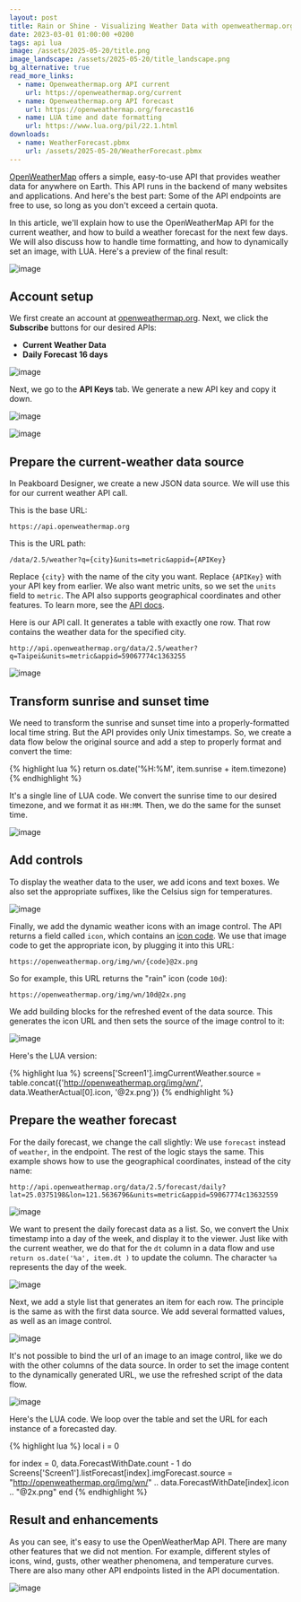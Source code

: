 ```yaml
---
layout: post
title: Rain or Shine - Visualizing Weather Data with openweathermap.org and Peakboard
date: 2023-03-01 01:00:00 +0200
tags: api lua
image: /assets/2025-05-20/title.png
image_landscape: /assets/2025-05-20/title_landscape.png
bg_alternative: true
read_more_links:
  - name: Openweathermap.org API current
    url: https://openweathermap.org/current
  - name: Openweathermap.org API forecast
    url: https://openweathermap.org/forecast16
  - name: LUA time and date formatting 
    url: https://www.lua.org/pil/22.1.html
downloads:
  - name: WeatherForecast.pbmx
    url: /assets/2025-05-20/WeatherForecast.pbmx
---
```

[OpenWeatherMap](https://openweathermap.org) offers a simple, easy-to-use API that provides weather data for anywhere on Earth. This API runs in the backend of many websites and applications. And here's the best part: Some of the API endpoints are free to use, so long as you don't exceed a certain quota.

In this article, we'll explain how to use the OpenWeatherMap API for the current weather, and how to build a weather forecast for the next few days. We will also discuss how to handle time formatting, and how to dynamically set an image, with LUA. Here's a preview of the final result:

![image](/assets/2025-05-20/010.png)

## Account setup

We first create an account at [openweathermap.org](https://openweathermap.org). Next, we click the **Subscribe** buttons for our desired APIs:
* **Current Weather Data**
* **Daily Forecast 16 days**

![image](/assets/2025-05-20/015.png)

Next, we go to the **API Keys** tab. We generate a new API key and copy it down.

![image](/assets/2025-05-20/020.png)

![image](/assets/2025-05-20/030.png)

## Prepare the current-weather data source

In Peakboard Designer, we create a new JSON data source. We will use this for our current weather API call.

This is the base URL:
```url
https://api.openweathermap.org
```

This is the URL path:
```url
/data/2.5/weather?q={city}&units=metric&appid={APIKey}
```
Replace `{city}` with the name of the city you want. Replace `{APIKey}` with your API key from earlier.
We also want metric units, so we set the `units` field to `metric`. The API also supports geographical coordinates and other features. To learn more, see the [API docs](https://openweathermap.org/current).

Here is our API call. It generates a table with exactly one row. That row contains the weather data for the specified city.
```url
http://api.openweathermap.org/data/2.5/weather?q=Taipei&units=metric&appid=59067774c1363255
```

![image](/assets/2025-05-20/040.png)

## Transform sunrise and sunset time

We need to transform the sunrise and sunset time into a properly-formatted local time string. But the API provides only Unix timestamps. So, we create a data flow below the original source and add a step to properly format and convert the time:

{% highlight lua %}
return os.date('%H:%M', item.sunrise + item.timezone)
{% endhighlight %}

It's a single line of LUA code. We convert the sunrise time to our desired timezone, and we format it as `HH:MM`. Then, we do the same for the sunset time.

![image](/assets/2025-05-20/050.png)

## Add controls

To display the weather data to the user, we add icons and text boxes. We also set the appropriate suffixes, like the Celsius sign for temperatures.

![image](/assets/2025-05-20/060.png)

Finally, we add the dynamic weather icons with an image control. The API returns a field called `icon`, which contains an [icon code](https://openweathermap.org/weather-conditions). We use that image code to get the appropriate icon, by plugging it into this URL:
```url
https://openweathermap.org/img/wn/{code}@2x.png
```

So for example, this URL returns the "rain" icon (code `10d`):
```url
https://openweathermap.org/img/wn/10d@2x.png
```

We add building blocks for the refreshed event of the data source. This generates the icon URL and then sets the source of the image control to it:

![image](/assets/2025-05-20/080.png)

Here's the LUA version:

{% highlight lua %}
screens['Screen1'].imgCurrentWeather.source = table.concat({'http://openweathermap.org/img/wn/', data.WeatherActual[0].icon, '@2x.png'})
{% endhighlight %}

## Prepare the weather forecast

For the daily forecast, we change the call slightly: We use `forecast` instead of `weather`, in the endpoint. The rest of the logic stays the same. This example shows how to use the geographical coordinates, instead of the city name:

```url
http://api.openweathermap.org/data/2.5/forecast/daily?lat=25.0375198&lon=121.5636796&units=metric&appid=59067774c13632559
```

![image](/assets/2025-05-20/070.png)

We want to present the daily forecast data as a list. So, we convert the Unix timestamp into a day of the week, and display it to the viewer. Just like with the current weather, we do that for the `dt` column in a data flow and use `return os.date('%a', item.dt )` to update the column. The character `%a` represents the day of the week.

![image](/assets/2025-05-20/090.png)

Next, we add a style list that generates an item for each row. The principle is the same as with the first data source. We add several formatted values, as well as an image control.

![image](/assets/2025-05-20/100.png)

It's not possible to bind the url of an image to an image control, like we do with the other columns of the data source. In order to set the image content to the dynamically generated URL, we use the refreshed script of the data flow.

![image](/assets/2025-05-20/110.png)

Here's the LUA code. We loop over the table and set the URL for each instance of a forecasted day.

{% highlight lua %}
local i = 0

for index = 0, data.ForecastWithDate.count - 1 do
	Screens['Screen1'].listForecast[index].imgForecast.source = "http://openweathermap.org/img/wn/" .. data.ForecastWithDate[index].icon .. "@2x.png"
end
{% endhighlight %}

## Result and enhancements

As you can see, it's easy to use the OpenWeatherMap API. There are many other features that we did not mention. For example, different styles of icons, wind, gusts, other weather phenomena, and temperature curves. There are also many other API endpoints listed in the API documentation.

![image](/assets/2025-05-20/010.png)

